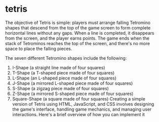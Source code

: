 # tetris
The objective of Tetris is simple: players must arrange falling Tetromino shapes that descend from the top of the game screen to form complete horizontal lines without any gaps. When a line is completed, it disappears from the screen, and the player earns points. The game ends when the stack of Tetrominos reaches the top of the screen, and there's no more space to place the falling pieces.

The seven different Tetromino shapes include the following:

1. I-Shape (a straight line made of four squares)
2. T-Shape (a T-shaped piece made of four squares)
3. L-Shape (an L-shaped piece made of four squares)
4. J-Shape (a mirrored L-shaped piece made of four squares)
5. S-Shape (a zigzag piece made of four squares)
6. Z-Shape (a mirrored S-shaped piece made of four squares)
7. Square-Shape (a square made of four squares)
Creating a simple version of Tetris using HTML, JavaScript, and CSS involves designing the game's interface, handling game mechanics, and managing user interactions. Here's a brief overview of how you can implement it
